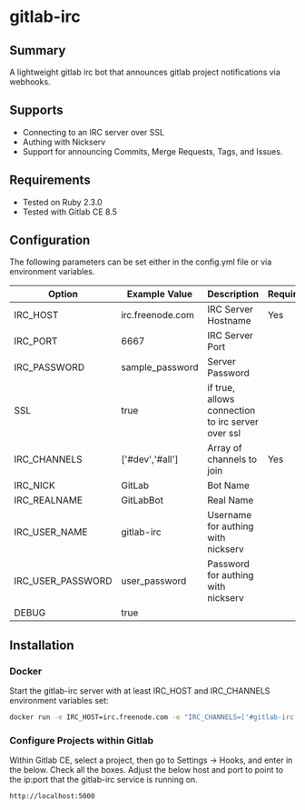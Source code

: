 # gitlab-irc

## Summary
A lightweight gitlab irc bot that announces gitlab project notifications via webhooks.

## Supports
* Connecting to an IRC server over SSL
* Authing with Nickserv
* Support for announcing Commits, Merge Requests, Tags, and Issues.

## Requirements
* Tested on Ruby 2.3.0
* Tested with Gitlab CE 8.5

## Configuration

The following parameters can be set either in the config.yml file or via environment variables.

| Option            | Example Value    | Description                                       | Required? | Default        |
|-------------------|------------------|---------------------------------------------------|-----------|----------------|
| IRC_HOST          | irc.freenode.com | IRC Server Hostname                               | Yes       |                |
| IRC_PORT          | 6667             | IRC Server Port                                   |           | 6667           |
| IRC_PASSWORD      | sample_password  | Server Password                                   |           |                |
| SSL               | true             | if true, allows connection to irc server over ssl |           | false          |
| IRC_CHANNELS      | ['#dev','#all']    | Array of channels to join                         | Yes       | ['#gitlab-irc'] |
| IRC_NICK          | GitLab           | Bot Name                                          |           | GitLab         |
| IRC_REALNAME      | GitLabBot        | Real Name                                         |           | GitLabBot      |
| IRC_USER_NAME     | gitlab-irc       | Username for authing with nickserv                |           |                |
| IRC_USER_PASSWORD | user_password    | Password for authing with nickserv                |           |                |
| DEBUG             | true             |                                                   |           | false          |

## Installation
### Docker 

Start the gitlab-irc server with at least IRC_HOST and IRC_CHANNELS environment variables set:

```bash
docker run -e IRC_HOST=irc.freenode.com -e "IRC_CHANNELS=['#gitlab-irc']" -e IRC_NICK=gitlab-9875 -d -p 5000:5000 --restart=always --name gitlab-irc chkelly/gitlab-irc:v1.0.5
```

### Configure Projects within Gitlab

Within Gitlab CE, select a project, then go to Settings -> Hooks, and enter in the below. Check all the boxes. Adjust the below host and port to point to the ip:port that the gitlab-irc service is running on.

```bash
http://localhost:5000
```
